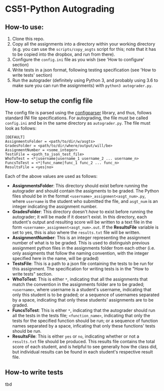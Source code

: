 # CS51-Python Autograding
## How-to use:
1. Clone this repo.
2. Copy all the assignments into a directory within your working directory (e.g. you can use the `scripts/copy_asgts` script for this; note that it has to be copied into the dropbox, and run from there).
3. Configure the `config.ini` file as you wish (see 'How to configure' section)
4. Write tests in a json format, following testing specification (see 'How to write tests' section)
5. Run the autograder (definitely using Python 3, and probably using 3.6 to make sure you can run the assignments) with `python3 autograder.py`.

## How-to setup the config file
The config file is parsed using the [configparser](https://docs.python.org/3/library/configparser.html "configparser") library, and thus, follows standard INI file specifications. For autograding, the file must be called `config.ini` and be in the same directory as `autograder.py`. The file must look as follows:
```
[DEFAULT]
AssignmentsFolder = <path/to/dir/w/asgts>
GradesFolder = <path/to/dir/where/output/will/be>
AssignmentNumber = <some_integer>
TestsFile = <path_to_json_test_file>
WhoToTest = <*|username|username_1 username_2 ... username_n>
FuncsToTest = <*|func_name|func_1 func_2 ... func_n>
ResultsFile = <yes|no>
```

Each of the above values are used as follows:
* **AssignmentsFolder**: This directory should exist before running the autograder and should contain the assigments to be graded. The Python files should be in the format `<username>_assignment<asgt_num>.py`, where `username` is the student who submitted the file, and `asgt_num` is an integer indicating the assignment number.
* **GradesFolder**: This directory doesn't *have* to exist before running the autograder; it will be made if it doesn't exist. In this directory, each student's output and resulting score will be written to a text file in the form `<username>_assignment<asgt_num>.out`. If the **ResultsFile** variable is set to yes, this is also where the `results.txt` file will be written.
* **AssignmentNumber**: This is an integer representing the assignment number of what is to be graded. This is used to distinguish previous assignment python files in the assignments folder from each other (i.e. only assigments that follow the naming convention, with the integer specified here in the name, will be graded)
* **TestsFile**: This is a path to a json file containing the tests to be run for this assignment. The specification for writing tests is in the "How to write tests" section.
* **WhoToTest**: This is either `*`, indicating that all the assignments that match the convention in the assignments folder are to be graded; `<username>`, where username is a student's username, indicating that only this student is to be graded; or a sequence of usernames separated by a space, indicating that only these students' assignments are to be graded.
* **FuncsToTest**: This is either `*`, indicating that the autograder should run all the tests in the tests file; `<function_name>`, indicating that only the tests for the specified function should be run; or a sequence of function names separated by a space, inficating that only these functions' tests should be run.
* **ResultsFile**: This is either `yes` or `no`, indicating whether or not a `results.txt` file should be produced. This results file contains the total score of each student, and is helpful to see generally how the class did, but individual results can be found in each student's respective result file.

## How-to write tests
tbd
